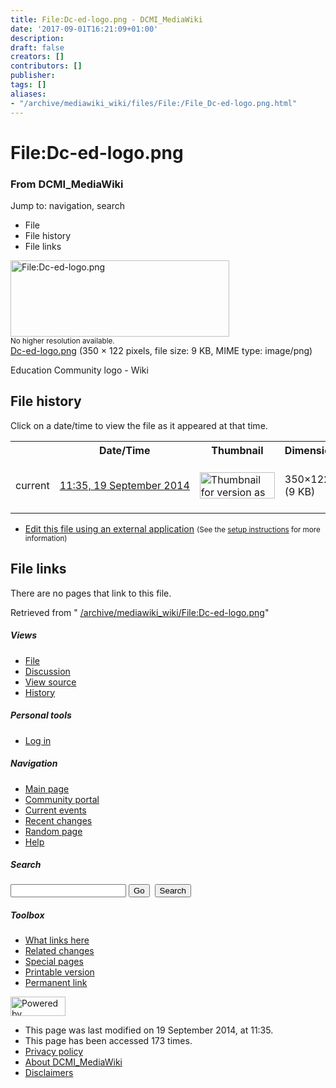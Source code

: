 ```yaml
---
title: File:Dc-ed-logo.png - DCMI_MediaWiki
date: '2017-09-01T16:21:09+01:00'
description: 
draft: false
creators: []
contributors: []
publisher: 
tags: []
aliases:
- "/archive/mediawiki_wiki/files/File:/File_Dc-ed-logo.png.html"
---
```


<a id="top"></a>
# File:Dc-ed-logo.png

### From DCMI\_MediaWiki

Jump to: navigation, search
<!-- start content -->
- File
- File history
- File links

 [<img alt="File:Dc-ed-logo.png" src="/images/4/40/Dc-ed-logo.png" width="350" height="122">](/archive/mediawiki_wiki/files/Dc-ed-logo.png)  
<small>No higher resolution available.</small>  
 [Dc-ed-logo.png](/images/4/40/Dc-ed-logo.png)‎ (350 × 122 pixels, file size: 9 KB, MIME type: image/png)

Education Community logo - Wiki

<!-- 
NewPP limit report
Preprocessor node count: 1/1000000
Post-expand include size: 0/2097152 bytes
Template argument size: 0/2097152 bytes
Expensive parser function count: 0/100
-->
## File history

Click on a date/time to view the file as it appeared at that time.

<table class="wikitable filehistory">
  <tr>
    <td></td>
    <th>Date/Time</th>
    <th>Thumbnail</th>
    <th>Dimensions</th>
    <th>User</th>
    <th>Comment</th>
  </tr>
  <tr>
    <td>current</td>
    <td class="filehistory-selected" style="white-space: nowrap;"><a href="/archive/mediawiki_wiki/files/Dc-ed-logo.png">11:35, 19 September 2014</a></td>
    <td><a href="/images/4/40/Dc-ed-logo.png"><img alt="Thumbnail for version as of 11:35, 19 September 2014" src="/images/4/40/Dc-ed-logo.png" width="120" height="42"></a></td>
    <td>350×122 <span style="white-space: nowrap;">(9 KB)</span>
    </td>
    <td>
      <a href="/index.php?title=User:StuartSutton&amp;action=edit&amp;redlink=1" class="new mw-userlink" title="User:StuartSutton (page does not exist)">StuartSutton</a> <span style="white-space: nowrap;"> <span class="mw-usertoollinks">(<a href="/index.php?title=User_talk:StuartSutton&amp;action=edit&amp;redlink=1" class="new" title="User talk:StuartSutton (page does not exist)">Talk</a> | <a href="/index.php/Special:Contributions/StuartSutton" title="Special:Contributions/StuartSutton">contribs</a>)</span></span>
    </td>
    <td> <span class="comment">(Education Community logo - Wiki)</span>
    </td>
  </tr>
</table>

  

- [Edit this file using an external application](/index.php?title=File:Dc-ed-logo.png&action=edit&externaledit=true&mode=file "File:Dc-ed-logo.png") <small>(See the <a href="http://www.mediawiki.org/wiki/Manual:External_editors" class="external text" rel="nofollow">setup instructions</a> for more information)</small>

## File links

There are no pages that link to this file.

Retrieved from " [/archive/mediawiki_wiki/File:Dc-ed-logo.png](/archive/mediawiki_wiki/files/File:/File:Dc-ed-logo.png.html)"

<!-- end content -->

##### Views

- [File](/archive/mediawiki_wiki/files/File:/File:Dc-ed-logo.png.html "View the file page [c]")
- [Discussion](/index.php?title=File_talk:Dc-ed-logo.png&action=edit&redlink=1 "Discussion about the content page [t]")
- [View source](/index.php?title=File:Dc-ed-logo.png&action=edit "This page is protected.
You can view its source [e]")
- [History](/index.php?title=File:Dc-ed-logo.png&action=history "Past revisions of this page [h]")

##### Personal tools

- [Log in](/index.php?title=Special:UserLogin&returnto=File:Dc-ed-logo.png "You are encouraged to log in; however, it is not mandatory [o]")

<script type="text/javascript"> if (window.isMSIE55) fixalpha(); </script>

##### Navigation

- [Main page](/index.php/Main_Page "Visit the main page [z]")
- [Community portal](/index.php/DCMI_MediaWiki:Community_portal "About the project, what you can do, where to find things")
- [Current events](/index.php/DCMI_MediaWiki:Current_events "Find background information on current events")
- [Recent changes](/index.php/Special:RecentChanges "The list of recent changes in the wiki [r]")
- [Random page](/index.php/Special:Random "Load a random page [x]")
- [Help](/index.php/Help:Contents "The place to find out")

##### <label for="searchInput">Search</label>

<form action="/index.php" id="searchform">
				<input type="hidden" name="title" value="Special:Search">
				<input id="searchInput" title="Search DCMI_MediaWiki" accesskey="f" type="search" name="search">
				<input type="submit" name="go" class="searchButton" id="searchGoButton" value="Go" title="Go to a page with this exact name if exists"> 
				<input type="submit" name="fulltext" class="searchButton" id="mw-searchButton" value="Search" title="Search the pages for this text">
			</form>

##### Toolbox

- [What links here](/index.php/Special:WhatLinksHere/File:Dc-ed-logo.png "List of all wiki pages that link here [j]")
- [Related changes](/index.php/Special:RecentChangesLinked/File:Dc-ed-logo.png "Recent changes in pages linked from this page [k]")
- [Special pages](/index.php/Special:SpecialPages "List of all special pages [q]")
- [Printable version](/index.php?title=File:Dc-ed-logo.png&printable=yes "Printable version of this page [p]")
- [Permanent link](/index.php?title=File:Dc-ed-logo.png&oldid=8361 "Permanent link to this revision of the page")

<!-- end of the left (by default at least) column -->

 [<img src="/skins/common/images/poweredby_mediawiki_88x31.png" height="31" width="88" alt="Powered by MediaWiki">](http://www.mediawiki.org/)

- This page was last modified on 19 September 2014, at 11:35.
- This page has been accessed 173 times.
- [Privacy policy](/index.php/DCMI_MediaWiki:Privacy_policy "DCMI MediaWiki:Privacy policy")
- [About DCMI\_MediaWiki](/index.php/DCMI_MediaWiki:About "DCMI MediaWiki:About")
- [Disclaimers](/index.php/DCMI_MediaWiki:General_disclaimer "DCMI MediaWiki:General disclaimer")

<script>if (window.runOnloadHook) runOnloadHook();</script><!-- Served in 0.445 secs. -->
